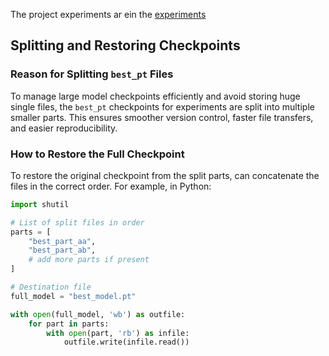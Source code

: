 The project experiments ar ein the [experiments](../experiments)

## Splitting and Restoring Checkpoints

### Reason for Splitting `best_pt` Files
To manage large model checkpoints efficiently and avoid storing huge single files, the `best_pt` checkpoints for experiments are split into multiple smaller parts. This ensures smoother version control, faster file transfers, and easier reproducibility.

### How to Restore the Full Checkpoint
To restore the original checkpoint from the split parts,  can concatenate the files in the correct order. For example, in Python:

```python
import shutil

# List of split files in order
parts = [
    "best_part_aa",
    "best_part_ab",
    # add more parts if present
]

# Destination file
full_model = "best_model.pt"

with open(full_model, 'wb') as outfile:
    for part in parts:
        with open(part, 'rb') as infile:
            outfile.write(infile.read())
